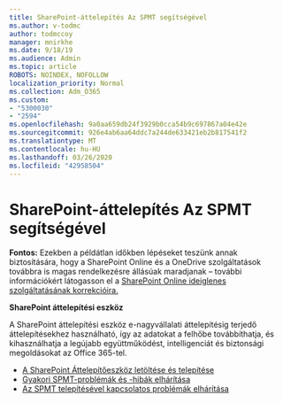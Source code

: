 ```yaml
---
title: SharePoint-áttelepítés Az SPMT segítségével
ms.author: v-todmc
author: todmccoy
manager: mnirkhe
ms.date: 9/18/19
ms.audience: Admin
ms.topic: article
ROBOTS: NOINDEX, NOFOLLOW
localization_priority: Normal
ms.collection: Adm_O365
ms.custom:
- "5300030"
- "2594"
ms.openlocfilehash: 9a0aa659db24f3929b0cca54b9c697867a04e42e
ms.sourcegitcommit: 926e4ab6aa64ddc7a244de633421eb2b817541f2
ms.translationtype: MT
ms.contentlocale: hu-HU
ms.lasthandoff: 03/26/2020
ms.locfileid: "42958504"
---
```

# <a name="sharepoint-migration-with-spmt"></a>SharePoint-áttelepítés Az SPMT segítségével

**Fontos:** Ezekben a példátlan időkben lépéseket teszünk annak biztosítására, hogy a SharePoint Online és a OneDrive szolgáltatások továbbra is magas rendelkezésre állásúak maradjanak – további információkért látogasson el a [SharePoint Online ideiglenes szolgáltatásának korrekcióira.](https://aka.ms/ODSPAdjustments)

**SharePoint áttelepítési eszköz**

A SharePoint áttelepítési eszköz e-nagyvállalati áttelepítésig terjedő áttelepítésekhez használható, így az adatokat a felhőbe továbbíthatja, és kihasználhatja a legújabb együttműködést, intelligenciát és biztonsági megoldásokat az Office 365-tel.

- [A SharePoint Áttelepítőeszköz letöltése és telepítése](https://docs.microsoft.com/sharepointmigration/introducing-the-sharepoint-migration-tool)
- [Gyakori SPMT-problémák és -hibák elhárítása](https://docs.microsoft.com/sharepointmigration/troubleshooting-common-spmt-issues)
- [Az SPMT telepítésével kapcsolatos problémák elhárítása](https://docs.microsoft.com/sharepointmigration/spmt-install-issues#troubleshooting-spmt-installation-issues)

